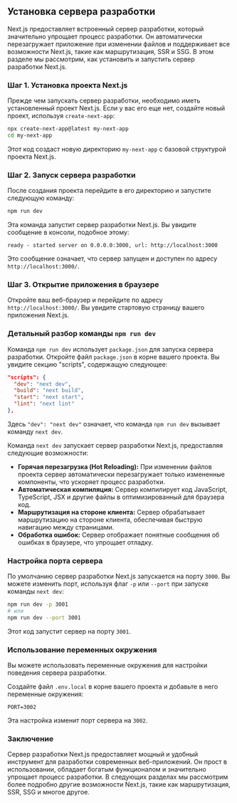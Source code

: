 ## Установка сервера разработки

Next.js предоставляет встроенный сервер разработки, который значительно упрощает процесс разработки. Он автоматически перезагружает приложение при изменении файлов и поддерживает все возможности Next.js, такие как маршрутизация, SSR и SSG. В этом разделе мы рассмотрим, как установить и запустить сервер разработки Next.js.

### Шаг 1. Установка проекта Next.js

Прежде чем запускать сервер разработки, необходимо иметь установленный проект Next.js. Если у вас его еще нет, создайте новый проект, используя `create-next-app`:

```bash
npx create-next-app@latest my-next-app
cd my-next-app
```

Этот код создаст новую директорию `my-next-app` с базовой структурой проекта Next.js. 

### Шаг 2. Запуск сервера разработки

После создания проекта перейдите в его директорию и запустите следующую команду:

```bash
npm run dev
```

Эта команда запустит сервер разработки Next.js. Вы увидите сообщение в консоли, подобное этому:

```
ready - started server on 0.0.0.0:3000, url: http://localhost:3000
```

Это сообщение означает, что сервер запущен и доступен по адресу `http://localhost:3000/`. 

### Шаг 3. Открытие приложения в браузере

Откройте ваш веб-браузер и перейдите по адресу `http://localhost:3000/`. Вы увидите стартовую страницу вашего приложения Next.js. 

### Детальный разбор команды `npm run dev`

Команда `npm run dev` использует `package.json` для запуска сервера разработки. Откройте файл `package.json` в корне вашего проекта. Вы увидите секцию "scripts", содержащую следующее:

```json
"scripts": {
  "dev": "next dev",
  "build": "next build",
  "start": "next start",
  "lint": "next lint"
},
```

Здесь `"dev": "next dev"` означает, что команда `npm run dev` вызывает команду `next dev`. 

Команда `next dev` запускает сервер разработки Next.js, предоставляя следующие возможности:

* **Горячая перезагрузка (Hot Reloading):** При изменении файлов проекта сервер автоматически перезагружает только измененные компоненты, что ускоряет процесс разработки.
* **Автоматическая компиляция:** Сервер компилирует код JavaScript, TypeScript, JSX и другие файлы в оптимизированный для браузера код.
* **Маршрутизация на стороне клиента:** Сервер обрабатывает маршрутизацию на стороне клиента, обеспечивая быструю навигацию между страницами.
* **Обработка ошибок:** Сервер отображает понятные сообщения об ошибках в браузере, что упрощает отладку.

### Настройка порта сервера

По умолчанию сервер разработки Next.js запускается на порту `3000`. Вы можете изменить порт, используя флаг `-p` или `--port` при запуске команды `next dev`:

```bash
npm run dev -p 3001 
# или
npm run dev --port 3001
```

Этот код запустит сервер на порту `3001`.

### Использование переменных окружения

Вы можете использовать переменные окружения для настройки поведения сервера разработки. 

Создайте файл `.env.local` в корне вашего проекта и добавьте в него переменные окружения:

```
PORT=3002
```

Эта настройка изменит порт сервера на `3002`.

### Заключение

Сервер разработки Next.js предоставляет мощный и удобный инструмент для разработки современных веб-приложений. Он прост в использовании, обладает богатым функционалом и значительно упрощает процесс разработки. В следующих разделах мы рассмотрим более подробно другие возможности Next.js, такие как маршрутизация, SSR, SSG и многое другое.
